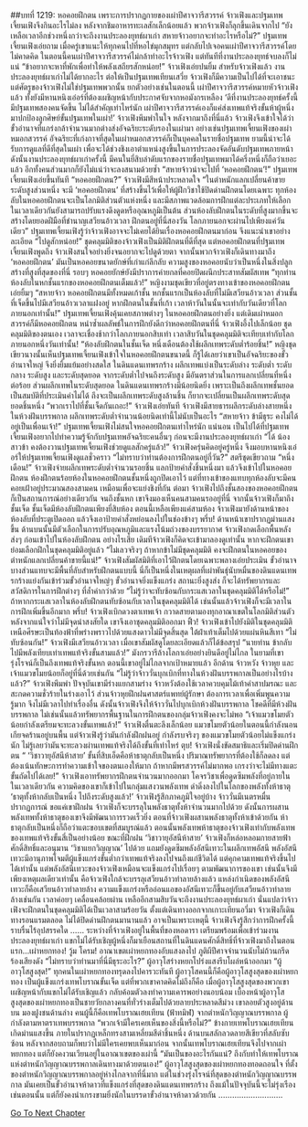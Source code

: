 ##บทที่ 1219: หอคอยฝึกตน
เพราะการปรากฏกายของเผ่าปีศาจวารีสวรรค์ จ้าวเฟิงและปฐมเทพเจี้ยนเฟิงจึงกินอะไรไม่ลง
หลังจากชิมอาหารทะเลสักเล็กน้อยแล้ว พวกจ้าวเฟิงก็ลุกขึ้นเดินจากไป
“ยังเหลือเวลาอีกช่วงหนึ่งกว่าจะถึงงานประลองยุทธ์ผาเก่า สหายจ้าวอยากจะทำอะไรหรือไม่?”
ปฐมเทพเจี้ยนเฟิงเอ่ยถาม
เมื่อครู่เขาแนะให้ทุกคนไปที่หอไข่มุกสมุทร แต่กลับไปเจอคนเผ่าปีศาจวารีสวรรค์โดยไม่คาดคิด
ในตอนนี้คนเผ่าปีศาจวารีสวรรค์ไม่กล้าทำอะไรจ้าวเฟิง แต่ทันทีที่งานประลองยุทธ์จบลงก็ไม่แน่
“ข้าอยากจะหาที่พักเพื่อทำให้พลังเสถียรสักหน่อย!”
จ้าวเฟิงเอ่ยปนยิ้ม
สำหรับจ้าวเฟิงแล้ว งานประลองยุทธ์ผาเก่าไม่ได้ยากอะไร
ต่อให้เป็นปฐมเทพเทียนเสวี่ย จ้าวเฟิงก็มีความเป็นไปได้ที่จะเอาชนะ
แต่ศัตรูของจ้าวเฟิงไม่ใช่ปฐมเทพพวกนั้น
ยกตัวอย่างเช่นในตอนนี้ เผ่าปีศาจวารีสวรรค์หมายหัวจ้าวเฟิงแล้ว ทั้งยังมีหานหนิงเอ๋อร์ที่ต้องเผชิญหน้ากับประกาศจับจากหอมังกรเหลือง
‘ดีที่งานประลองยุทธ์ครั้งนี้มีปฐมเทพสองคนจัดขึ้น ไม่ได้สำคัญเท่าไหร่นัก เผ่าปีศาจวารีสวรรค์เองก็แค่ส่งเทพแท้จริงขั้นห้าผู้หนึ่งมาปกป้องลูกศิษย์ขั้นปฐมเทพในเผ่า!’
จ้าวเฟิงพึมพำในใจ
หลังจากมาถึงที่นี่แล้ว จ้าวเฟิงจึงเข้าใจได้ว่าขั้วอำนาจที่แกร่งกล้าจำนวนมากต่างส่งอัจฉริยะระดับรองในเผ่ามา อย่างเช่นปฐมเทพเจี้ยนเฟิงของเผ่าหมอกสวรรค์
อัจฉริยะที่เก่งกาจที่สุดในเผ่าหมอกสวรรค์ก็เป็นบุคคลในรายชื่อปฐมเทพ ยามนี้น่าจะได้รับการดูแลที่ดีที่สุดในเผ่า เพื่อจะได้ช่วงชิงเอาตำแหน่งสูงขึ้นในการประลองจัดอันดับปฐมเทพภายหน้า
ดังนั้นงานประลองยุทธ์ผาเก่าครั้งนี้ มีคนในยี่สิบลำดับแรกของรายชื่อปฐมเทพมาได้ครึ่งหนึ่งก็ถือว่าเยอะแล้ว อีกทั้งคนส่วนมากก็ยังไม่แน่ว่าจะลงสนามด้วยซ้ำ
“สหายจ้าวน่าจะไปที่ ‘หอคอยฝึกตน’!”
ปฐมเทพเจี้ยนเฟิงเอ่ยขึ้นทันที
“หอคอยฝึกตน?”
จ้าวเฟิงมีสีหน้าประหลาดใจ
“ในตำหนักแลกเปลี่ยนค้าขายระดับสูงส่วนหนึ่ง จะมี ‘หอคอยฝึกตน’ ที่สร้างขึ้นไว้เพื่อให้ผู้ฝึกวิชาใช้ปิดด่านฝึกตนโดยเฉพาะ ทุกห้องลับในหอคอยฝึกตนจะเป็นโลกมิติส่วนตัวแห่งหนึ่ง และมีสภาพแวดล้อมการฝึกแต่ละประเภทให้เลือก ในเวลาเดียวกันยังสามารถปรับแรงดึงดูดหรืออุณหภูมิเป็นต้น ส่วนห้องลับฝึกตนในระดับที่สูงมากขึ้นจะสร้างโดยยอดฝีมือที่ชำนาญเสวียนอ้าวเวลา ฝึกตนอยู่ที่นี่สองวัน โลกภายนอกจะผ่านไปเพียงแค่วันเดียว”
ปฐมเทพเจี้ยนเฟิงรู้ว่าจ้าวเฟิงอาจจะไม่เคยได้ยินเรื่องหอคอยฝึกตนมาก่อน จึงแนะนำเขาอย่างละเอียด
“ไปดูสักหน่อย!”
ชุดคลุมมิติของจ้าวเฟิงเป็นมิติฝึกตนที่ดีที่สุด
แต่หอคอยฝึกตนที่ปฐมเทพเจี้ยนเฟิงพูดถึง จ้าวเฟิงสนใจอย่างยิ่งจนอยากจะไปดูด้วยตา
จากนั้นพวกจ้าวเฟิงก็เดินทางมาถึง ‘หอคอยฝึกตน’
มันเป็นหอคอยขนาดยักษ์ที่เก่าแก่ลึกลับ ความสูงของหอคอยนับว่าเป็นหนึ่งในสิ่งปลูกสร้างที่สูงที่สุดของที่นี่ รอบๆ หอคอยยักษ์ยังมีปราการค่ายกลที่คอยปิดผนึกประสาทสัมผัสเทพ
“ทุกท่าน ห้องลับในหกชั้นแรกของหอคอยฝึกตนเต็มแล้ว!”
หญิงงามชุดเขียวที่อยู่ตรงทางเข้าของหอคอยฝึกตนเอ่ยยิ้มๆ
“สหายจ้าว หอคอยฝึกตนมีทั้งหมดเก้าชั้น หกชั้นแรกเป็นห้องลับที่ไม่มีเสวียนอ้าวเวลา ส่วนชั้นที่เจ็ดขึ้นไปมีเสวียนอ้าวเวลาแฝงอยู่ หากฝึกตนในชั้นที่เก้า เวลาห้าวันในนั้นจะเท่ากับวันเดียวที่โลกภายนอกเท่านั้น!”
ปฐมเทพเจี้ยนเฟิงคุ้นเคยสภาพต่างๆ ในหอคอยฝึกตนอย่างยิ่ง
แต่เดิมเผ่าหมอกสวรรค์ก็มีหอคอยฝึกตน หนำซ้ำผลลัพธ์ในการฝึกยังดีกว่าหอคอยฝึกตนที่นี่
จ้าวเฟิงอึ้งไปเล็กน้อย ชุดคลุมมิติของตนเอง เวลาจะเชื่องช้ากว่าโลกภายนอกสิบเท่า เวลาสิบวันในชุดคลุมมิติจะเทียบเท่ากับโลกภายนอกหนึ่งวันเท่านั้น!
“ห้องลับฝึกตนในชั้นเจ็ด หนึ่งเดือนต้องใช้ผลึกเทพระดับต่ำร้อยชิ้น!”
หญิงชุดเขียวนางนั้นเห็นปฐมเทพเจี้ยนเฟิงเข้าใจในหอคอยฝึกตนขนาดนี้ ก็รู้ได้เลยว่าเขาเป็นอัจฉริยะของขั้วอำนาจใหญ่ จึงยิ่งยิ้มแย้มอย่างสดใส
ในดินแดนเทพรกร้าง ผลึกเทพแบ่งเป็นระดับล่าง ระดับต่ำ ระดับกลาง ระดับสูง และระดับสุดยอด
จากระดับต่ำไปจนถึงระดับสูง มีอันตราส่วนในการแลกเปลี่ยนที่หนึ่งต่อร้อย
ส่วนผลึกเทพในระดับสุดยอด ในดินแดนเทพรกร้างมีน้อยนิดยิ่ง เพราะเป็นถึงผลึกเทพชั้นยอด เป็นสมบัติที่ประเมินค่าไม่ได้ ถึงจะเป็นผลึกเทพระดับสูงล้านชิ้น ก็ยากจะเปลี่ยนเป็นผลึกเทพระดับสุดยอดชิ้นหนึ่ง
“พวกเราไปที่ชั้นเจ็ดกันเถอะ!”
จ้าวเฟิงเอ่ยทันที
จ้าวเฟิงมีสายธารผลึกระดับล่างสายหนึ่งในห้วงฝันบรรพกาล ผลึกเทพระดับต่ำจำนวนน้อยนิดเท่านี้ไม่นับเป็นอะไร
“สหายจ้าว ข้ามีธุระ คงไม่ได้อยู่เป็นเพื่อนเจ้า!”
ปฐมเทพเจี้ยนเฟิงไม่สนใจหอคอยฝึกตนเท่าไหร่นัก
แน่นอน เป็นไปได้ที่ปฐมเทพเจี้ยนเฟิงอยากไปทำความรู้จักกับปฐมเทพอัจฉริยะคนอื่นๆ ก่อนจะมีงานประลองยุทธ์ผาเก่า
“ได้ น้องสาวข้า คงต้องวานปฐมเทพเจี้ยนเฟิงช่วยดูแลสักครู่แล้ว!”
จ้าวเฟิงครุ่นคิดอยู่ครู่หนึ่ง จึงมอบหานหนิงเอ๋อร์ให้ปฐมเทพเจี้ยนเฟิงดูแลชั่วคราว
“ไม่ทราบว่าท่านต้องการฝึกตนอยู่กี่วัน?”
สตรีชุดเขียวถาม
“หนึ่งเดือน!”
จ้าวเฟิงจ่ายผลึกเทพระดับต่ำจำนวนรอยชิ้น แลกป้ายคำสั่งชิ้นหนึ่งมา แล้วจึงเข้าไปในหอคอยฝึกตน
ห้องฝึกตนร้อยห้องในหอคอยฝึกตนชั้นหนึ่งถูกปิดเอาไว้ แต่ที่ทางเข้าของแทบทุกห้องลับจะมีคนคอยเฝ้าอยู่ประมาณสองสามคน เหมือนเพื่อจะแย่งชิงที่กัน
ต่อมา จ้าวเฟิงไปถึงชั้นสองของหอคอยฝึกตน ก็เป็นสถานการณ์อย่างเดียวกัน
จนถึงชั้นหก เขาจึงมองเห็นคนสามคนรออยู่ที่นี่
จากนั้นจ้าวเฟิงก็มาถึงชั้นเจ็ด
ชั้นเจ็ดมีห้องลับฝึกตนเพียงยี่สิบห้อง ตอนนี้เหลือเพียงแค่สามห้อง
จ้าวเฟิงมายังด้านหน้าของห้องลับที่ประตูเปิดออก แล้วจึงเอาป้ายคำสั่งหย่อนลงไปในช่องข้างๆ
พรึ่บ!
ด้านหน้าเขาปรากฏม่านแสงขึ้น ด้านบนนั้นมีตัวเลือกในการปรับอุณหภูมิและแรงโน้มถ่วงของบรรยากาศ
จ้าวเฟิงกดเลือกพื้นหลังส่งๆ ก่อนเข้าไปในห้องลับฝึกตน
อย่างไรเสีย เดิมทีจ้าวเฟิงก็คิดจะเข้ามาลองดูเท่านั้น หากจะฝึกตนเขาย่อมเลือกฝึกในชุดคลุมมิติอยู่แล้ว
“ไม่เลวจริงๆ ถ้าหากข้าไม่มีชุดคลุมมิติ คงจะฝึกตนในหอคอยของตำหนักแลกเปลี่ยนค้าขายนี้แน่!”
จ้าวเฟิงสัมผัสมิติที่เอาไว้ฝึกตนโดยเฉพาะพลางเอ่ยประเมิน
ขั้วอำนาจบางส่วนแทบจะมีพื้นที่ลับสำหรับฝึกตนแบบนี้
นี่ก็เป็นหนึ่งในเหตุผลที่เผ่าพันธุ์นับหมื่นของดินแดนเทพรกร้างแย่งกันเข้าร่วมขั้วอำนาจใหญ่ๆ
ขั้วอำนาจยิ่งแข็งแกร่ง สถานะยิ่งสูงส่ง ก็จะได้ทรัพยากรและสวัสดิการในการฝึกต่างๆ ที่ล้ำค่ากว่าด้วย
“ไม่รู้ว่าจะทับซ้อนกับกระแสเวลาในชุดคลุมมิติได้หรือไม่!”
ถ้าหากกระแสเวลาในห้องลับฝึกตนทับซ้อนกับเวลาในชุดคลุมมิติได้ เช่นนั้นแล้วจ้าวเฟิงก็จะมีเวลาในการฝึกเพิ่มขึ้นอีกมาก
พรึ่บ!
จ้าวเฟิงเบิกดวงตาเทพเจ้า กวาดสายตามองทุกอาณาเขตในโลกมิติส่วนตัว
หลังจากแน่ใจว่าไม่มีจุดน่าสงสัยใด เขาจึงเอาชุดคลุมมิติออกมา
ฟิ้ว!
จ้าวเฟิงเข้าไปยังมิติในชุดคลุมมิติ
เหนือศีรษะเป็นท้องฟ้าที่พร่างพราวไปด้วยแสงดาวไม่มีจุดสิ้นสุด ใต้ฝ่าเท้าเต็มไปด้วยแผ่นหินสีเทา
“ไม่ทับซ้อนกัน!”
จ้าวเฟิงมีเสวียนอ้าวเวลา เมื่อเขาสัมผัสดูโดยละเอียดแล้วก็ได้ข้อสรุป
“นายท่าน ข้ากลับไปมีพลังเทียบเท่าเทพแท้จริงขั้นสามแล้ว!”
มังกรวารีล้างโลกาเอ่ยอย่างยินดีอยู่ไม่ไกล
ในยามที่เขารุ่งโรจน์ก็เป็นถึงเทพแท้จริงขั้นหก ตอนนี้เขาอยู่ไม่ไกลจากเป้าหมายแล้ว
อีกด้าน จ้าวหวัง จ้าวหุย และเจ้าแมวขโมยน้อยก็อยู่ที่นี่ด้วยเช่นกัน
“ไม่รู้ว่าจ้าววั่นบุกเบิกที่ทางในห้วงฝันบรรพกาลเป็นอย่างไรบ้างแล้ว?”
จ้าวเฟิงพึมพำ
ปัจจุบันเขามีร่างแยกสามร่าง จ้าวหวังต้องใช้เวลาควบคุมไม้เท้าคำสาปมรณะ และสะกดความชั่วร้ายในร่างเอาไว้
ส่วนจ้าวหุยฝึกฝนศาสตร์แพทย์ผู้รักษา ต้องการเวลาเพื่อเพิ่มพูนความรู้มาก จึงไม่มีเวลาไปทำเรื่องอื่น
ดังนั้นจ้าวเฟิงจึงให้จ้าววั่นไปบุกเบิกห้วงฝันบรรพกาล
โชคดีที่มีห้วงฝันบรรพกาล ไม่เช่นนั้นแล้วทรัพยากรพื้นฐานในการฝึกตนของกลุ่มจ้าวเฟิงคงจะไม่พอ
“เจ้าแมวขโมยตัวน้อยกำลังเตรียมจะทะลวงขั้นเทพแล้ว!”
จ้าวเฟิงตื่นตะลึงเล็กน้อย
แมวขโมยตัวน้อยในตอนนี้กำลังนอนเกียจคร้านอยู่บนพื้น แต่จ้าวเฟิงรู้ว่ามันกำลังฝึกฝนอยู่
กำลังรบจริงๆ ของแมวขโมยตัวน้อยไม่แข็งแกร่งนัก ไม่รู้เลยว่ามันจะทะลวงผ่านเทพแท้จริงได้ถึงขั้นที่เท่าไหร่
ตุบ!
จ้าวเฟิงนั่งขัดสมาธิและเริ่มปิดด่านฝึกตน
“ ‘วิชาวายุอัสนีห้าสาย’ ขั้นที่สิบเอ็ดคือห้าธาตุกลับเป็นหนึ่ง ปริมาณทรัพยากรที่ต้องใช้ก็ลดลง แต่ต้องเน้นทักษะการทำความเข้าใจของตนเองให้มาก ถ้าหากมีพรสวรรค์ไม่มากพอ เกรงว่าจะไม่มีทางแตะขั้นถัดไปได้เลย!”
จ้าวเฟิงเอาทรัพยากรฝึกตนจำนวนมากออกมา โคจรวิชาเพื่อดูดซึมพลังที่อยู่ภายใน
ในเวลาเดียวกัน ความคิดของเขาก็เข้าไปในกลุ่มแสงวนพลังเทพ ดำดิ่งลงไปในโลกของพลังทั้งห้าธาตุ
‘ธาตุทั้งห้ากลับเป็นหนึ่ง ไปถึงระดับสูงแล้ว!’
จ้าวเฟิงรู้สึกภาคภูมิใจอยู่บ้าง
จ้าววั่นมีเนตรหมื่นปรากฏการณ์ ขอแค่เขาฝึกฝน จ้าวเฟิงก็จะบรรลุในพลังธาตุทั้งห้าจำนวนมากไปด้วย
ดังนั้นการผสานพลังเทพทั้งห้าธาตุของเขาจึงมีพัฒนาการรวดเร็วยิ่ง
ตอนที่จ้าวเฟิงผสานพลังธาตุทั้งห้าเข้าด้วยกัน ห้าธาตุกลับเป็นหนึ่งก็ถือว่าแตะขอบเขตที่สมบูรณ์แล้ว ตอนนั้นพลังเทพห้าธาตุของจ้าวเฟิงเท่ากับพลังเทพของเทพแท้จริงขั้นสี่เป็นอย่างน้อย
ขณะที่ฝึกฝน ‘วิชาวายุอัสนีห้าสาย’ จ้าวเฟิงก็หล่อหลอมกายสายฟ้าศักดิ์สิทธิ์และอนุมาน ‘วิชาแยกวิญญาณ’ ไปด้วย แถมยังดูดซึมพลังอัสนีเทวะในผลึกเทพอัสนี
พลังอัสนีเทวะมีอานุภาพโจมตีผู้แข็งแกร่งขั้นต่ำกว่าเทพแท้จริงลงไปจนถึงแก่ชีวิตได้ แต่คุกคามเทพแท้จริงขึ้นไปได้เท่านั้น
แต่พลังอัสนีเทวะของจ้าวเฟิงเหมือนจะแข็งแกร่งไปเรื่อยๆ ตามพัฒนาการของเขา
เช่นนั้นจึงมีเพียงเหตุผลเดียวเท่านั้น คือจ้าวเฟิงใกล้จะบรรลุเสวียนอ้าวทำลายล้างแล้ว
แหล่งกำเนิดของพลังอัสนีเทวะก็คือเสวียนอ้าวทำลายล้าง ความแข็งแกร่งหรืออ่อนแอของอัสนีเทวะก็ขึ้นอยู่กับเสวียนอ้าวทำลายล้างเช่นกัน
เวลาค่อยๆ เคลื่อนคล้อยผ่าน เหลืออีกสามสิบวันจะถึงงานประลองยุทธ์ผาเก่า นั่นแปลว่าจ้าวเฟิงจะฝึกตนในชุดคลุมมิติได้เป็นเวลาสามร้อยวัน
ตั้งแต่เดินทางออกจากเกาะเทียนอวี่มา จ้าวเฟิงก็เดินทางรอนแรมตลอด ไม่ได้ปิดด่านฝึกตนมานานแล้ว
อาจเป็นเพราะเหตุนี้ จ้าวเฟิงจึงรู้สึกว่าการฝึกครั้งนี้ราบรื่นไร้อุปสรรคใด
……
ระหว่างที่จ้าวเฟิงอยู่ในพื้นที่ของหอดารา เตรียมพร้อมเพื่อเข้าร่วมงานประลองยุทธ์ผาเก่า
แขกไม่ได้รับเชิญผู้หนึ่งก็มาเยือนสถานที่ในดินแดนศักดิ์สิทธิ์ที่จ้าวเฟิงมาถึงในตอนแรก...เผ่าหยกทอง!
วู้ม โครม!
อาณาเขตเผ่าหยกทองอับแสงลงไป ภูติผีปีศาจจำนวนนับไม่ถ้วนกรีดร้องเสียงดัง
“ไม่ทราบว่าท่านมาที่นี่มีธุระอะไร?”
ผู้อาวุโสร่างหยกโปร่งแสงรีบโผล่หน้าออกมา
“ผู้อาวุโสสูงสุด!”
ทุกคนในเผ่าหยกทองทรุดลงไปคารวะทันที
ผู้อาวุโสคนนี้ก็คือผู้อาวุโสสูงสุดของเผ่าหยกทอง เป็นผู้แข็งแกร่งเทพโบราณขั้นเจ็ด
แต่ที่พวกเขาคาดคิดไม่ถึงก็คือ เมื่อผู้อาวุโสสูงสุดของพวกเขาเผชิญหน้ากับแขกไม่ได้รับเชิญแล้ว กลับค้อมตัวลงทำความเคารพอย่างนอบน้อม
เบื้องหน้าผู้อาวุโสสูงสุดของเผ่าหยกทองเป็นชายวัยกลางคนที่ทั่วร่างเต็มไปด้วยลายประหลาดสีม่วง เขาลอยตัวสูงอยู่ด้านบน มองฝูงชนด้านล่าง
คนผู้นี้ก็คือเทพโบราณเฮยเทียน (ฟ้าทมิฬ) จากตำหนักวิญญาณบรรพกาล ผู้กำลังตามหาตราเทพบรรพกาล
“พวกเจ้ามีใครเคยเห็นของสิ่งนี้หรือไม่?”
ข้างกายเทพโบราณเฮยเทียนเกิดม่านแสงขึ้น ภายในปรากฏเหล็กทรงสามเหลี่ยมสีดำชิ้นหนึ่ง ด้านบนสลักลวดลายสีเขียวที่สลับซับซ้อน
หลังจากสอบถามก็พบว่าไม่มีใครเคยพบเห็นมาก่อน
จากนั้นเทพโบราณเฮยเทียนจึงไปจากเผ่าหยกทอง แต่ก็ยังคงวนเวียนอยู่ในอาณาเขตของเผ่านี้
“มันเป็นของอะไรกันแน่? ถึงกับทำให้เทพโบราณแห่งตำหนักวิญญาณบรรพกาลเดินทางมาด้วยตนเอง!”
ผู้อาวุโสสูงสุดของเผ่าหยกทองทอดถอนใจ
ที่ตั้งของตำหนักวิญญาณบรรพกาลอยู่ห่างไกลจากที่นี่มาก แต่ในช่วงรุ่งโรจน์ที่สุดของตำหนักวิญญาณบรรพกาล มันเคยเป็นขั้วอำนาจห้าดาวที่แข็งแกร่งที่สุดของดินแดนเทพรกร้าง
ถึงแม้ในปัจจุบันนี้จะไม่รุ่งเรืองเช่นตอนนั้น แต่ก็ยังคงน่าเกรงขามยิ่งนักในบรรดาขั้วอำนาจห้าดาวด้วยกัน
……………………….


[Go To Next Chapter]( ./76.md)